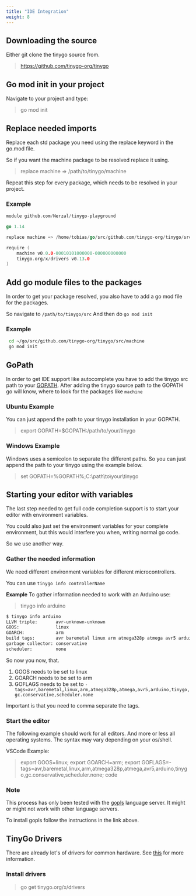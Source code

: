 ```yaml
---
title: "IDE Integration"
weight: 8
---
```



## Downloading the source

Either git clone the tinygo source from.

> https://github.com/tinygo-org/tinygo

## Go mod init in your project

Navigate to your project and type:

> go mod init

## Replace needed imports

Replace each std package you need using the replace keyword in the go.mod file.

So if you want the machine package to be resolved replace it using.

> replace machine => /path/to/tinygo/machine

Repeat this step for every package, which needs to be resolved in your project.

### Example

```go
module github.com/Nerzal/tinygo-playground

go 1.14

replace machine => /home/tobias/go/src/github.com/tinygo-org/tinygo/src/machine

require (
    machine v0.0.0-00010101000000-000000000000
    tinygo.org/x/drivers v0.13.0
)

```

## Add go module files to the packages

In order to get your package resolved, you also have to add a go mod file for the packages.

So navigate to `/path/to/tinygo/src`
And then do `go mod init`

### Example

```bash
 cd ~/go/src/github.com/tinygo-org/tinygo/src/machine
 go mod init
```

## GoPath

In order to get IDE support like autocomplete you have to add the tinygo src path to your [GOPATH](https://github.com/golang/go/wiki/GOPATH).
After adding the tinygo source path to the GOPATH go will know, where to look for the packages like `machine`

### Ubuntu Example

You can just append the path to your tinygo installation in your GOPATH.

> export GOPATH=$GOPATH:/path/to/your/tinygo

### Windows Example

Windows uses a semicolon to separate the different paths. So you can just append the path to your tinygo using the example below.

> set GOPATH=%GOPATH%;C:\path\to\your\tinygo

## Starting your editor with variables

The last step needed to get full code completion support is to start your editor with environment variables.

You could also just set the environment variables for your complete environment, but this would interfere you when, writing normal go code.

So we use another way.

### Gather the needed information

We need different environment variables for different microcontrollers.

You can use `tinygo info controllerName`

**Example**
To gather information needed to work with an Arduino use:

> tinygo info arduino

```bash
$ tinygo info arduino
LLVM triple:       avr-unknown-unknown
GOOS:              linux
GOARCH:            arm
build tags:        avr baremetal linux arm atmega328p atmega avr5 arduino tinygo gc.conservative scheduler.none
garbage collector: conservative
scheduler:         none
```

So now you now, that.

1. GOOS needs to be set to linux
2. GOARCH needs to be set to arm
3. GOFLAGS needs to be set to `-tags=avr,baremetal,linux,arm,atmega328p,atmega,avr5,arduino,tinygo,gc.conservative,scheduler.none`

Important is that you need to comma separate the tags.

### Start the editor

The following example should work for all editors. And more or less all operating systems. The syntax may vary depending on your os/shell.

VSCode Example:

> export GOOS=linux; export GOARCH=arm; export GOFLAGS=-tags=avr,baremetal,linux,arm,atmega328p,atmega,avr5,arduino,tinygo,gc.conservative,scheduler.none; code

### Note

This process has only been tested with the [gopls](https://github.com/golang/tools/blob/master/gopls/doc/user.md) language server. It might or might not work with other language servers.

To install gopls follow the instructions in the link above.

## TinyGo Drivers

There are already lot's of drivers for common hardware. See [this](https://github.com/tinygo-org/drivers) for more information.

### Install drivers

> go get tinygo.org/x/drivers
